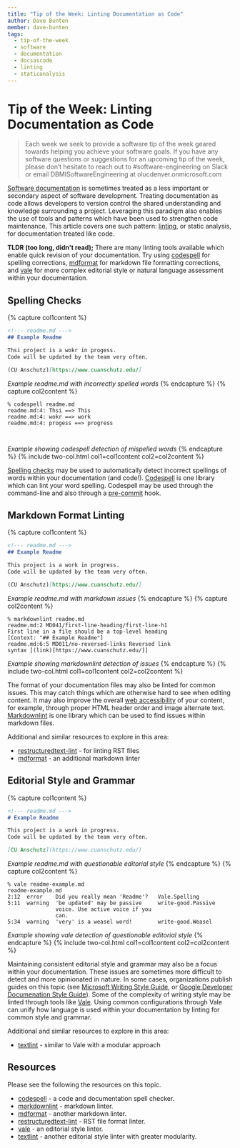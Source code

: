 ```yaml
---
title: "Tip of the Week: Linting Documentation as Code"
author: Dave Bunten
member: dave-bunten
tags:
  - tip-of-the-week
  - software
  - documentation
  - docsascode
  - linting
  - staticanalysis
---
```


# Tip of the Week: Linting Documentation as Code

> Each week we seek to provide a software tip of the week geared towards helping you achieve your software goals. If you have any software questions or suggestions for an upcoming tip of the week, please don’t hesitate to reach out to #software-engineering on Slack or email DBMISoftwareEngineering at olucdenver.onmicrosoft.com

[Software documentation](https://en.wikipedia.org/wiki/Software_documentation) is sometimes treated as a less important or secondary aspect of software development. Treating documentation as code allows developers to version control the shared understanding and knowledge surrounding a project. Leveraging this paradigm also enables the use of tools and patterns which have been used to strengthen code maintenance. This article covers one such pattern: [linting](https://en.wikipedia.org/wiki/Lint_(software)), or static analysis, for documentation treated like code.

__TLDR (too long, didn't read);__
There are many linting tools available which enable quick revision of your documentation. Try using [codespell](https://github.com/codespell-project/codespell) for spelling corrections, [mdformat](https://github.com/executablebooks/mdformat) for markdown file formatting corrections, and [vale](https://vale.sh/) for more complex editorial style or natural language assessment within your documentation.

## Spelling Checks

{% capture col1content %}

```markdown
<!--- readme.md --->
## Example Readme

Thsi project is a wokr in progess.
Code will be updated by the team very often.

(CU Anschutz)[https://www.cuanschutz.edu/]
```

_Example readme.md with incorrectly spelled words_
{% endcapture %}
{% capture col2content %}

```console
% codespell readme.md
readme.md:4: Thsi ==> This
readme.md:4: wokr ==> work
readme.md:4: progess ==> progress



```

_Example showing codespell detection of mispelled words_
{% endcapture %}
{% include two-col.html col1=col1content col2=col2content %}

[Spelling checks](https://en.wikipedia.org/wiki/Spell_checker) may be used to automatically detect incorrect spellings of words within your documentation (and code!). [Codespell](https://github.com/codespell-project/codespell) is one library which can lint your word spelling. Codespell may be used through the command-line and also through a [pre-commit](https://pre-commit.com/index.html) hook.

## Markdown Format Linting

{% capture col1content %}

```markdown
<!--- readme.md --->
## Example Readme

This project is a work in progress.
Code will be updated by the team very often.

(CU Anschutz)[https://www.cuanschutz.edu/]
```

_Example readme.md with markdown issues_
{% endcapture %}
{% capture col2content %}

```console
% markdownlint readme.md
readme.md:2 MD041/first-line-heading/first-line-h1
First line in a file should be a top-level heading
[Context: "## Example Readme"]
readme.md:6:5 MD011/no-reversed-links Reversed link
syntax [(link)[https://www.cuanschutz.edu/]]

```

_Example showing markdownlint detection of issues_
{% endcapture %}
{% include two-col.html col1=col1content col2=col2content %}

The format of your documentation files may also be linted for common issues. This may catch things which are otherwise hard to see when editing content. It may also improve the overall [web accessibility](https://en.wikipedia.org/wiki/Web_accessibility) of your content, for example, through proper HTML header order and image alternate text. [Markdownlint](https://github.com/markdownlint/markdownlint) is one library which can be used to find issues within markdown files.

Additional and similar resources to explore in this area:

- [restructuredtext-lint](https://github.com/twolfson/restructuredtext-lint) - for linting RST files
- [mdformat](https://github.com/executablebooks/mdformat) - an additional markdown linter

## Editorial Style and Grammar

{% capture col1content %}

```markdown
<!--- readme.md --->
# Example Readme

This project is a work in progress.
Code will be updated by the team very often.

[CU Anschutz](https://www.cuanschutz.edu/)
```

_Example readme.md with questionable editorial style_
{% endcapture %}
{% capture col2content %}

```console
% vale readme-example.md
readme-example.md
2:12  error    Did you really mean 'Readme'?   Vale.Spelling
5:11  warning  'be updated' may be passive     write-good.Passive
               voice. Use active voice if you
               can.
5:34  warning  'very' is a weasel word!        write-good.Weasel
```

_Example showing vale detection of questionable editorial style_
{% endcapture %}
{% include two-col.html col1=col1content col2=col2content %}

Maintaining consistent editorial style and grammar may also be a focus within your documentation. These issues are sometimes more difficult to detect and more opinionated in nature. In some cases, organizations publish guides on this topic (see [Microsoft Writing Style Guide](https://learn.microsoft.com/en-us/style-guide/welcome/), or [Google Developer Documenation Style Guide](https://developers.google.com/style)). Some of the complexity of writing style may be linted through tools like [Vale](https://vale.sh/). Using common configurations through Vale can unify how language is used within your documentation by linting for common style and grammar.

Additional and similar resources to explore in this area:

- [textlint](https://textlint.github.io/) - similar to Vale with a modular approach

## Resources

Please see the following the resources on this topic.

- [codespell](https://github.com/codespell-project/codespell) - a code and documentation spell checker.
- [markdownlint](https://github.com/markdownlint/markdownlint) - markdown linter.
- [mdformat](https://github.com/executablebooks/mdformat) - another markdown linter.
- [restructuredtext-lint](https://github.com/twolfson/restructuredtext-lint) - RST file format linter.
- [vale](https://vale.sh/) - an editorial style linter.
- [textlint](https://textlint.github.io/) - another editorial style linter with greater modularity.
